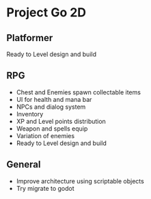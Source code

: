 # Project Go 2D

## Platformer

Ready to Level design and build

## RPG

- Chest and Enemies spawn collectable items
- UI for health and mana bar
- NPCs and dialog system
- Inventory
- XP and Level points distribution
- Weapon and spells equip
- Variation of enemies
- Ready to Level design and build

## General

- Improve architecture using scriptable objects
- Try migrate to godot
